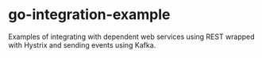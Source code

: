# go-integration-example

Examples of integrating with dependent web services using REST wrapped with Hystrix and sending events using Kafka.
